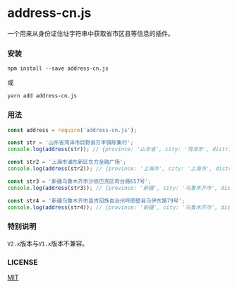 # address-cn.js

一个用来从身份证住址字符串中获取省市区县等信息的插件。

### 安装
```
npm install --save address-cn.js
```

或

```
yarn add address-cn.js
```

### 用法
```javascript
const address = require('address-cn.js');

const str = '山东省菏泽市巨野县万丰镇陈集村';
console.log(address(str)); // {province: '山东省', city: '菏泽市', district: undefined, county: '巨野县', town: '万丰镇', others: '陈集村'}

const str2 = '上海市浦东新区东方金融广场';
console.log(address(str2)); // {province: '上海市', city: '上海市', district: '浦东新区', county: undefined, town: undefined, others: '东方金融广场'}

const str3 = '新疆乌鲁木齐市沙依巴克区奇台路657号';
console.log(address(str3)); // {province: '新疆', city: '乌鲁木齐市', district: '沙依巴克区', county: undefined, town: undefined, others: '奇台路657号'}

const str4 = '新疆乌鲁木齐市昌吉回族自治州呼图壁县乌伊东路79号';
console.log(address(str4)); // {province: '新疆', city: '乌鲁木齐市', district: '昌吉回族自治州', county: '呼图壁县', town: undefined, others: '乌伊东路79号'}
```
### 特别说明

`V2.x`版本与`V1.x`版本不兼容。

### LICENSE
[MIT](./LICENSE)